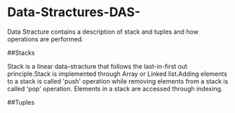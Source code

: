# Data-Stractures-DAS-

Data Stracture contains a description of stack and tuples and how operations are performed.

##Stacks

Stack is a linear data-stracture that follows the last-in-first out principle.Stack is implemented through Array or Linked list.Adding elements to a stack is called 'push' operation while removing elements from a stack is called 'pop' operation. Elements in a stack are accessed through indexing.

##Tuples




